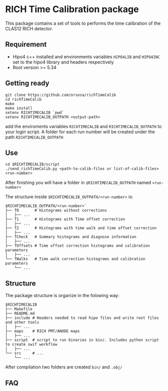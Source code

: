 # RICH Time Calibration package
This package contains a set of tools to performs the time calibration of the CLAS12 RICH detector.

## Requirement
* Hipo4 c++ installed and environments variables ```HIPO4LIB``` and  ```HIPO4INC``` set to the hipo4 library and headers respectively
* Root version >= 5.34

## Getting ready
```
git clone https://github.com/orsosa/richTimeCalib
cd richTimeCalib
make
make install
setenv RICHTIMECALIB `pwd`
setenv RICHTIMECALIB_OUTPATH <output-path>
```
add the enviroments variables ```RICHTIMECALIB``` and ```RICHTIMECALIB_OUTPATH``` to your login script.
A folder for each run number will be created under the path ```RICHTIMECALIB_OUTPATH```


## Use
```
cd $RICHTIMECALIB/script
./send_richTimeCalib.py <path-to-calib-files or list-of-calib-files> <run-number>
```
After finishing you will have a folder in ```$RICHTIMECALIB_OUTPATH``` named ```<run-number>```

The structure inside ```$RICHTIMECALIB_OUTPATH/<run-number>``` is:
```
$RICHTIMECALIB_OUTPATH/<run-number>`
├── T0       # Histograms without corrections
│   ├── ...
├── T1       # Histograms with Time offset correction
│   ├── ...
├── T2       # Histograms with time walk and time offset correction
│   ├── ...
├── TCheck   # Summary histograms and diagnose information
│   ├── ...
├── TOffsets # Time offset correction histograms and calibration parameters
│   ├── ...
└── TWalks   # Time walk correction histograms and calibration parameters
    └── ...
```

## Structure
The package structure is organize in the folowing way:
```
$RICHTIMECALIB
├── Makefile
├── README.md
├── include # Headers needed to read hipo files and write root files and other tools
│   ├── ...
├── maps    # RICH PMT/ANODE maps
│   ├── ...
├── script  # script to run binaries in bin/. Includes python script to create swif workflow
│   ├── ...
└── src	    # ...
    └── ...
```
After compilation two folders are created ```bin/``` and ```.obj/```
## FAQ

